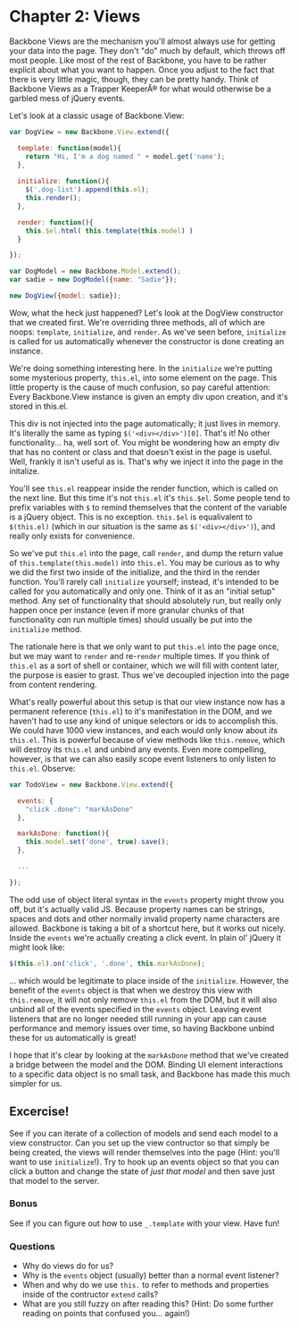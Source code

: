# Chapter 2: Views

Backbone Views are the mechanism you'll almost always use for getting your data into the page. They don't "do" much by default, which throws off most people. Like most of the rest of Backbone, you have to be rather explicit about what you want to happen. Once you adjust to the fact that there is very little magic, though, they can be pretty handy. Think of Backbone Views as a Trapper KeeperÂ® for what would otherwise be a garbled mess of jQuery events.

Let's look at a classic usage of Backbone.View:

```js
var DogView = new Backbone.View.extend({

  template: function(model){
    return "Hi, I'm a dog named " + model.get('name');
  },
  
  initialize: function(){
    $('.dog-list').append(this.el);
    this.render();
  },

  render: function(){
    this.$el.html( this.template(this.model) )
  }

});

var DogModel = new Backbone.Model.extend();
var sadie = new DogModel({name: "Sadie"});

new DogView({model: sadie});
```

Wow, what the heck just happened? Let's look at the DogView constructor that we created first. We're overriding three methods, all of which are noops: `template`, `initialize`, and `render`. As we've seen before, `initialize` is called for us automatically whenever the constructor is done creating an instance. 

We're doing something interesting here. In the `initialize` we're putting some mysterious property, `this.el`, into some element on the page. This little property is the cause of much confusion, so pay careful attention: Every Backbone.View instance is given an empty div upon creation, and it's stored in this.el. 

This div is not injected into the page automatically; it just lives in memory. It's literally the same as typing `$('<div></div>')[0]`. That's it! No other functionality... ha, well sort of. You might be wondering how an empty div that has no content or class and that doesn't exist in the page is useful. Well, frankly it isn't useful as is. That's why we inject it into the page in the initalize.

You'll see `this.el` reappear inside the render function, which is called on the next line. But this time it's not `this.el` it's `this.$el`. Some people tend to prefix variables with `$` to remind themselves that the content of the variable is a jQuery object. This is no exception. `this.$el` is equalivalent to `$(this.el)` (which in our situation is the same as `$('<div></div>')`), and really only exists for convenience.

So we've put `this.el` into the page, call `render`, and dump the return value of `this.template(this.model)` into `this.el`. You may be curious as to why we did the first two inside of the initialize, and the third in the render function. You'll rarely call `initialize` yourself; instead, it's intended to be called for you automatically and only one. Think of it as an "initial setup" method. Any set of functionality that should absolutely run, but really only happen once per instance (even if more granular chunks of that functionality *can* run multiple times) should usually be put into the `initialize` method.

The rationale here is that we only want to put `this.el` into the page once, but we may want to `render` and re-`render` multiple times. If you think of `this.el` as a sort of shell or container, which we will fill with content later, the purpose is easier to grast. Thus we've decoupled injection into the page from content rendering.

What's really powerful about this setup is that our view instance now has a permanent reference (`this.el`) to it's manifestation in the DOM, and we haven't had to use any kind of unique selectors or ids to accomplish this. We could have 1000 view instances, and each would only know about *its* `this.el`. This is powerful because of view methods like `this.remove`, which will destroy its `this.el` and unbind any events. Even more compelling, however, is that we can also easily scope event listeners to only listen to `this.el`. Observe: 

```js
var TodoView = new Backbone.View.extend({

  events: {
    "click .done": "markAsDone"
  },

  markAsDone: function(){
    this.model.set('done', true).save();
  },

  ...

});
```

The odd use of object literal syntax in the `events` property might throw you off, but it's actually valid JS. Because property names can be strings, spaces and dots and other normally invalid property name characters are allowed. Backbone is taking a bit of a shortcut here, but it works out nicely. Inside the `events` we're actually creating a click event. In plain ol' jQuery it might look like:

```js
$(this.el).on('click', '.done', this.markAsDone);
```

... which would be legitimate to place inside of the `initialize`. However, the benefit of the `events` object is that when we destroy this view with `this.remove`, it will not only remove `this.el` from the DOM, but it will also unbind all of the events specified in the `events` object. Leaving event listeners that are no longer needed still running in your app can cause performance and memory issues over time, so having Backbone unbind these for us automatically is great!

I hope that it's clear by looking at the `markAsDone` method that we've created a bridge between the model and the DOM. Binding UI element interactions to a specific data object is no small task, and Backbone has made this much simpler for us. 

## Excercise!

See if you can iterate of a collection of models and send each model to a view constructor. Can you set up the view contructor so that simply be being created, the views will render themselves into the page (Hint: you'll want to use `initialize`!). Try to hook up an events object so that you can click a button and change the state  of *just that model* and then save just that model to the server.

### Bonus

See if you can figure out how to use `_.template` with your view. Have fun!

### Questions

  * Why do views do for us?
  * Why is the `events` object (usually) better than a normal event listener?
  * When and why do we use `this.` to refer to methods and properties inside of the contructor `extend` calls?
  * What are you still fuzzy on after reading this? (Hint: Do some further reading on points that confused you... again!)